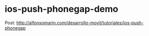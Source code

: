 ios-push-phonegap-demo
======================

Post: http://alfonsomarin.com/desarrollo-movil/tutoriales/ios-push-phonegap
